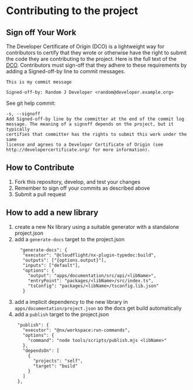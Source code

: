 # Contributing to the project

## Sign off Your Work

The Developer Certificate of Origin (DCO) is a lightweight way for contributors to certify that they wrote or otherwise have the right to submit the code they are contributing to the project. Here is the full text of the [DCO](https://developercertificate.org/). Contributors must sign-off that they adhere to these requirements by adding a Signed-off-by line to commit messages.

```
This is my commit message

Signed-off-by: Random J Developer <random@developer.example.org>
```

See git help commit:

```
-s, --signoff
Add Signed-off-by line by the committer at the end of the commit log
message. The meaning of a signoff depends on the project, but it typically
certifies that committer has the rights to submit this work under the same
license and agrees to a Developer Certificate of Origin (see
http://developercertificate.org/ for more information).
```

## How to Contribute

1. Fork this repository, develop, and test your changes
2. Remember to sign off your commits as described above
3. Submit a pull request

## How to add a new library

1. create a new Nx library using a suitable generator with a standalone project.json
2. add a `generate-docs` target to the project.json
    ```
      "generate-docs": {
       "executor": "@cloudflight/nx-plugin-typedoc:build",
       "outputs": ["{options.output}"],
       "inputs": ["default"],
       "options": {
         "output": "apps/documentation/src/api/<libName>",
         "entryPoint": "packages/<libName>/src/index.ts",
         "tsConfig": "packages/<libName>/tsconfig.lib.json"
       }
    ```
3. add a implicit dependency to the new library in `apps/documentation/project.json` so the docs get build automatically
4. add a `publish` target to the project.json
    ```
     "publish": {
       "executor": "@nx/workspace:run-commands",
       "options": {
         "command": "node tools/scripts/publish.mjs <libName>"
       },
       "dependsOn": [
         {
           "projects": "self",
           "target": "build"
         }
       ]
     },
    ```
